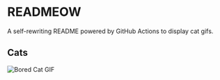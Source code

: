 # READMEOW

A self-rewriting README powered by GitHub Actions to display cat gifs.

## Cats

![Bored Cat GIF](https://media0.giphy.com/media/mlvseq9yvZhba/200.gif?cid=9acd02da6ezz58zjuzzu50ytskq3ggzz6s2r8koml73qgdub&ep=v1_gifs_search&rid=200.gif&ct=g)
